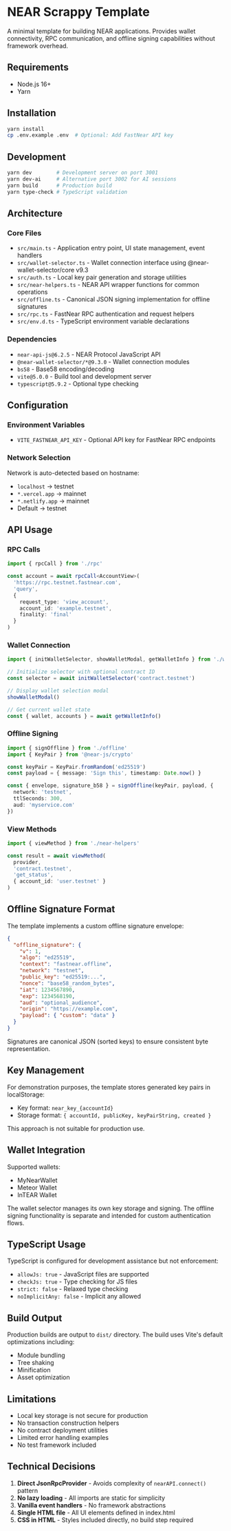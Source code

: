 # NEAR Scrappy Template

A minimal template for building NEAR applications. Provides wallet connectivity, RPC communication, and offline signing capabilities without framework overhead.

## Requirements

- Node.js 16+
- Yarn

## Installation

```bash
yarn install
cp .env.example .env  # Optional: Add FastNear API key
```

## Development

```bash
yarn dev        # Development server on port 3001
yarn dev-ai     # Alternative port 3002 for AI sessions
yarn build      # Production build
yarn type-check # TypeScript validation
```

## Architecture

### Core Files

- `src/main.ts` - Application entry point, UI state management, event handlers
- `src/wallet-selector.ts` - Wallet connection interface using @near-wallet-selector/core v9.3
- `src/auth.ts` - Local key pair generation and storage utilities
- `src/near-helpers.ts` - NEAR API wrapper functions for common operations
- `src/offline.ts` - Canonical JSON signing implementation for offline signatures
- `src/rpc.ts` - FastNear RPC authentication and request helpers
- `src/env.d.ts` - TypeScript environment variable declarations

### Dependencies

- `near-api-js@6.2.5` - NEAR Protocol JavaScript API
- `@near-wallet-selector/*@9.3.0` - Wallet connection modules
- `bs58` - Base58 encoding/decoding
- `vite@5.0.0` - Build tool and development server
- `typescript@5.9.2` - Optional type checking

## Configuration

### Environment Variables

- `VITE_FASTNEAR_API_KEY` - Optional API key for FastNear RPC endpoints

### Network Selection

Network is auto-detected based on hostname:
- `localhost` → testnet
- `*.vercel.app` → mainnet
- `*.netlify.app` → mainnet
- Default → testnet

## API Usage

### RPC Calls

```typescript
import { rpcCall } from './rpc'

const account = await rpcCall<AccountView>(
  'https://rpc.testnet.fastnear.com',
  'query',
  {
    request_type: 'view_account',
    account_id: 'example.testnet',
    finality: 'final'
  }
)
```

### Wallet Connection

```typescript
import { initWalletSelector, showWalletModal, getWalletInfo } from './wallet-selector'

// Initialize selector with optional contract ID
const selector = await initWalletSelector('contract.testnet')

// Display wallet selection modal
showWalletModal()

// Get current wallet state
const { wallet, accounts } = await getWalletInfo()
```

### Offline Signing

```typescript
import { signOffline } from './offline'
import { KeyPair } from '@near-js/crypto'

const keyPair = KeyPair.fromRandom('ed25519')
const payload = { message: 'Sign this', timestamp: Date.now() }

const { envelope, signature_b58 } = signOffline(keyPair, payload, {
  network: 'testnet',
  ttlSeconds: 300,
  aud: 'myservice.com'
})
```

### View Methods

```typescript
import { viewMethod } from './near-helpers'

const result = await viewMethod(
  provider,
  'contract.testnet',
  'get_status',
  { account_id: 'user.testnet' }
)
```

## Offline Signature Format

The template implements a custom offline signature envelope:

```json
{
  "offline_signature": {
    "v": 1,
    "algo": "ed25519",
    "context": "fastnear.offline",
    "network": "testnet",
    "public_key": "ed25519:...",
    "nonce": "base58_random_bytes",
    "iat": 1234567890,
    "exp": 1234568190,
    "aud": "optional_audience",
    "origin": "https://example.com",
    "payload": { "custom": "data" }
  }
}
```

Signatures are canonical JSON (sorted keys) to ensure consistent byte representation.

## Key Management

For demonstration purposes, the template stores generated key pairs in localStorage:
- Key format: `near_key_{accountId}`
- Storage format: `{ accountId, publicKey, keyPairString, created }`

This approach is not suitable for production use.

## Wallet Integration

Supported wallets:
- MyNearWallet
- Meteor Wallet
- InTEAR Wallet

The wallet selector manages its own key storage and signing. The offline signing functionality is separate and intended for custom authentication flows.

## TypeScript Usage

TypeScript is configured for development assistance but not enforcement:
- `allowJs: true` - JavaScript files are supported
- `checkJs: true` - Type checking for JS files
- `strict: false` - Relaxed type checking
- `noImplicitAny: false` - Implicit any allowed

## Build Output

Production builds are output to `dist/` directory. The build uses Vite's default optimizations including:
- Module bundling
- Tree shaking
- Minification
- Asset optimization

## Limitations

- Local key storage is not secure for production
- No transaction construction helpers
- No contract deployment utilities
- Limited error handling examples
- No test framework included

## Technical Decisions

1. **Direct JsonRpcProvider** - Avoids complexity of `nearAPI.connect()` pattern
2. **No lazy loading** - All imports are static for simplicity
3. **Vanilla event handlers** - No framework abstractions
4. **Single HTML file** - All UI elements defined in index.html
5. **CSS in HTML** - Styles included directly, no build step required